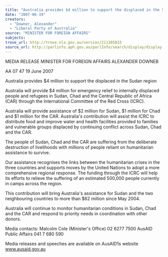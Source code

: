 ```yaml
---
title: "Australia provides $4 million to support the displaced in the Sudan region."
date: "2007-06-19"
creators:
  - "Downer, Alexander"
  - "Liberal Party of Australia"
source: "MINISTER FOR FOREIGN AFFAIRS"
subjects:
trove_url: http://trove.nla.gov.au/version/211305833
source_url: http://parlinfo.aph.gov.au/parlInfo/search/display/display.w3p;query=Id%3A%22media/pressrel/GKFN6%22
---
```


  MEDIA RELEASE  MINISTER FOR FOREIGN AFFAIRS  ALEXANDER DOWNEB 

  AA 07 47 19 June 2007 

  Australia provides $4 million to support the displaced in the Sudan region 

  Australia will provide $4 million for emergency relief to internally displaced people and  refugees in Sudan, Chad and the Central Republic of Africa (CAR) through the International  Committee of the Red Cross (ICRC). 

  Australia will provide assistance of $2 million for Sudan, $1 million for Chad and  $1 million for the CAR. Australia's contribution will assist the ICRC to distribute food and  improve water and health facilities provided to families and vulnerable groups displaced by  continuing conflict across Sudan, Chad and the CAR. 

  The people of Sudan, Chad and the CAR are suffering from the deliberate destruction of  livelihoods with millions of people reliant on humanitarian assistance to survive. 

  Our assistance recognises the links between the humanitarian crises in the three countries and  supports moves by the United Nations to adopt a more comprehensive regional response. The  funding through the ICRC will help its efforts to relieve the suffering of an estimated 500,000  people currently in camps across the region. 

  This contribution will bring Australia's assistance for Sudan and the two neighbouring  countries to more than $62 million since May 2004. 

  Australia will continue to monitor humanitarian conditions in Sudan, Chad and the CAR and  respond to priority needs in coordination with other donors. 

  Media contacts: Malcolm Cole (Minister's Office) 02 6277 7500  AusAlD Public Affairs 041 7 680 590 

  Media releases and speeches are available on AusAID1s website www.ausaid.gov.au 

